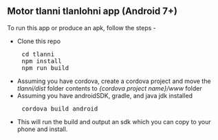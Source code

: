 ## Motor tlanni tlanlohni app (Android 7+)

To run this app or produce an apk, follow the steps - 
* Clone this repo
<pre>
	cd tlanni
	npm install
	npm run build
</pre>
* Assuming you have cordova, create a cordova project and move the *_tlanni/dist_* folder contents to *_{cordova project name}/www_* folder
* Assuming you have androidSDK, gradle, and java jdk installed
<pre>
	cordova build android	
</pre>
* This will run the build and output an sdk which you can copy to your phone and install.